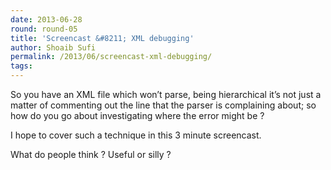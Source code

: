 ```yaml
---
date: 2013-06-28
round: round-05
title: 'Screencast &#8211; XML debugging'
author: Shoaib Sufi
permalink: /2013/06/screencast-xml-debugging/
tags:
---
```

So you have an XML file which won&#8217;t parse, being hierarchical it&#8217;s not just a matter of commenting out the line that the parser is complaining about; so how do you go about investigating where the error might be ?

I hope to cover such a technique in this 3 minute screencast.

What do people think ? Useful or silly ?
